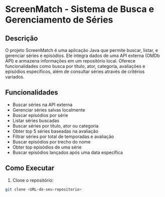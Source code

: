 # ScreenMatch - Sistema de Busca e Gerenciamento de Séries

## Descrição
O projeto ScreenMatch é uma aplicação Java que permite buscar, listar, e gerenciar séries e episódios. Ele integra dados de uma API externa (OMDb API) e armazena informações em um repositório local. Oferece funcionalidades como busca por título, ator, categoria, avaliações e episódios específicos, além de consultar séries através de critérios variados.

## Funcionalidades
- Buscar séries na API externa
- Gerenciar séries salvas localmente
- Buscar episódios por série
- Listar séries buscadas
- Buscar séries por título, ator ou categoria
- Obter top 5 séries baseadas na avaliação
- Filtrar séries por total de temporadas e avaliação
- Buscar episódios por trecho do nome
- Obter top episódios de uma série
- Buscar episódios lançados após uma data específica

## Como Executar
1. Clone o repositório:
```bash
git clone <URL-do-seu-repositorio>
